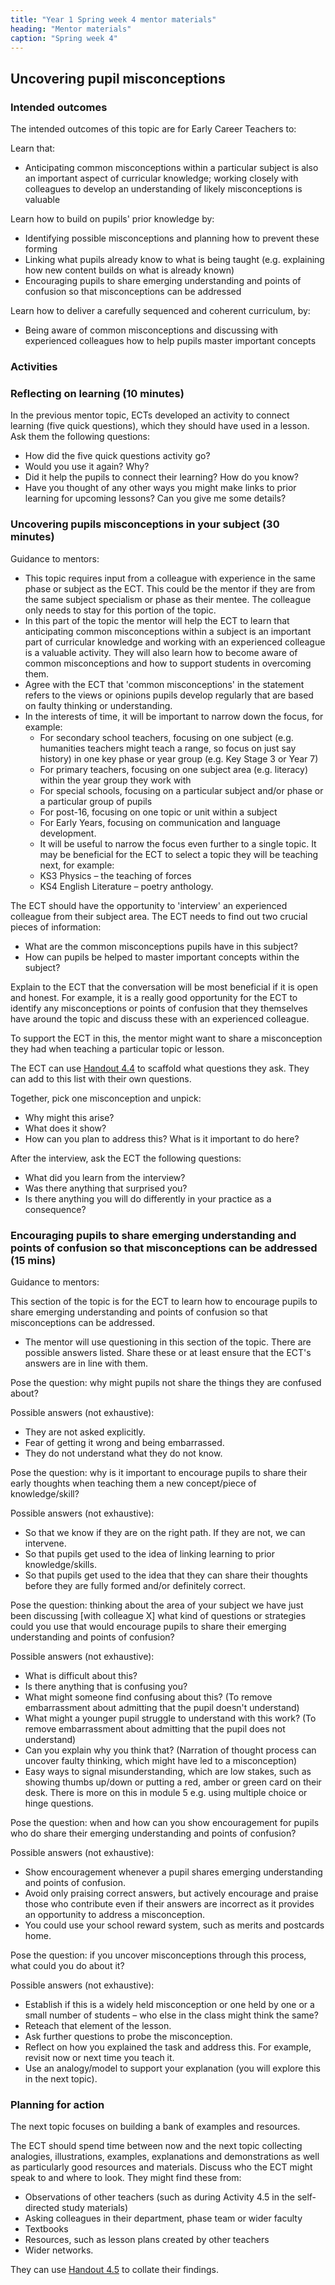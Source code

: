 ```yaml
---
title: "Year 1 Spring week 4 mentor materials"
heading: "Mentor materials"
caption: "Spring week 4"
---
```


## Uncovering pupil misconceptions

### Intended outcomes

The intended outcomes of this topic are for Early Career Teachers to:

Learn that:

- Anticipating common misconceptions within a particular subject is also an important aspect of curricular knowledge; working closely with colleagues to develop an understanding of likely misconceptions is valuable

Learn how to build on pupils' prior knowledge by:

- Identifying possible misconceptions and planning how to prevent these forming
- Linking what pupils already know to what is being taught (e.g. explaining how new content builds on what is already known)
- Encouraging pupils to share emerging understanding and points of confusion so that misconceptions can be addressed

Learn how to deliver a carefully sequenced and coherent curriculum, by:

- Being aware of common misconceptions and discussing with experienced colleagues how to help pupils master important concepts

### Activities

### Reflecting on learning (10 minutes)

In the previous mentor topic, ECTs developed an activity to connect learning (five quick questions), which they should have used in a lesson. Ask them the following questions:

- How did the five quick questions activity go?
- Would you use it again? Why?
- Did it help the pupils to connect their learning? How do you know?
- Have you thought of any other ways you might make links to prior learning for upcoming lessons? Can you give me some details?

### Uncovering pupils misconceptions in your subject (30 minutes)

Guidance to mentors:

- This topic requires input from a colleague with experience in the same phase or subject as the ECT. This could be the mentor if they are from the same subject specialism or phase as their mentee. The colleague only needs to stay for this portion of the topic.
- In this part of the topic the mentor will help the ECT to learn that anticipating common misconceptions within a subject is an important part of curricular knowledge and working with an experienced colleague is a valuable activity. They will also learn how to become aware of common misconceptions and how to support students in overcoming them.
- Agree with the ECT that 'common misconceptions' in the statement refers to the views or opinions pupils develop regularly that are based on faulty thinking or understanding.
- In the interests of time, it will be important to narrow down the focus, for example:
  - For secondary school teachers, focusing on one subject (e.g. humanities teachers might teach a range, so focus on just say history) in one key phase or year group (e.g. Key Stage 3 or Year 7)
  - For primary teachers, focusing on one subject area (e.g. literacy) within the year group they work with
  - For special schools, focusing on a particular subject and/or phase or a particular group of pupils
  - For post-16, focusing on one topic or unit within a subject
  - For Early Years, focusing on communication and language development.
  - It will be useful to narrow the focus even further to a single topic. It may be beneficial for the ECT to select a topic they will be teaching next, for example:
  - KS3 Physics – the teaching of forces
  - KS4 English Literature – poetry anthology.

The ECT should have the opportunity to 'interview' an experienced colleague from their subject area. The ECT needs to find out two crucial pieces of information:

- What are the common misconceptions pupils have in this subject?
- How can pupils be helped to master important concepts within the subject?

Explain to the ECT that the conversation will be most beneficial if it is open and honest. For example, it is a really good opportunity for the ECT to identify any misconceptions or points of confusion that they themselves have around the topic and discuss these with an experienced colleague.

To support the ECT in this, the mentor might want to share a misconception they had when teaching a particular topic or lesson.

The ECT can use [Handout 4.4](/assets/materials/edt-Block-4-mentor-handout-4.4.pdf) to scaffold what questions they ask. They can add to this list with their own questions.

Together, pick one misconception and unpick:

- Why might this arise?
- What does it show?
- How can you plan to address this? What is it important to do here?

After the interview, ask the ECT the following questions:

- What did you learn from the interview?
- Was there anything that surprised you?
- Is there anything you will do differently in your practice as a consequence?

### Encouraging pupils to share emerging understanding and points of confusion so that misconceptions can be addressed (15 mins)

Guidance to mentors:

This section of the topic is for the ECT to learn how to encourage pupils to share emerging understanding and points of confusion so that misconceptions can be addressed.

- The mentor will use questioning in this section of the topic. There are possible answers listed. Share these or at least ensure that the ECT's answers are in line with them.

Pose the question: why might pupils not share the things they are confused about?

Possible answers (not exhaustive):

- They are not asked explicitly.
- Fear of getting it wrong and being embarrassed.
- They do not understand what they do not know.

Pose the question: why is it important to encourage pupils to share their early thoughts when teaching them a new concept/piece of knowledge/skill?

Possible answers (not exhaustive):

- So that we know if they are on the right path. If they are not, we can intervene.
- So that pupils get used to the idea of linking learning to prior knowledge/skills.
- So that pupils get used to the idea that they can share their thoughts before they are fully formed and/or definitely correct.

Pose the question: thinking about the area of your subject we have just been discussing [with colleague X] what kind of questions or strategies could you use that would encourage pupils to share their emerging understanding and points of confusion?

Possible answers (not exhaustive):

- What is difficult about this?
- Is there anything that is confusing you?
- What might someone find confusing about this? (To remove embarrassment about admitting that the pupil doesn't understand)
- What might a younger pupil struggle to understand with this work? (To remove embarrassment about admitting that the pupil does not understand)
- Can you explain why you think that? (Narration of thought process can uncover faulty thinking, which might have led to a misconception)
- Easy ways to signal misunderstanding, which are low stakes, such as showing thumbs up/down or putting a red, amber or green card on their desk. There is more on this in module 5 e.g. using multiple choice or hinge questions.

Pose the question: when and how can you show encouragement for pupils who do share their emerging understanding and points of confusion?

Possible answers (not exhaustive):

- Show encouragement whenever a pupil shares emerging understanding and points of confusion.
- Avoid only praising correct answers, but actively encourage and praise those who contribute even if their answers are incorrect as it provides an opportunity to address a misconception.
- You could use your school reward system, such as merits and postcards home.

Pose the question: if you uncover misconceptions through this process, what could you do about it?

Possible answers (not exhaustive):

- Establish if this is a widely held misconception or one held by one or a small number of students – who else in the class might think the same?
- Reteach that element of the lesson.
- Ask further questions to probe the misconception.
- Reflect on how you explained the task and address this. For example, revisit now or next time you teach it.
- Use an analogy/model to support your explanation (you will explore this in the next topic).

### Planning for action

The next topic focuses on building a bank of examples and resources.

The ECT should spend time between now and the next topic collecting analogies, illustrations, examples, explanations and demonstrations as well as particularly good resources and materials. Discuss who the ECT might speak to and where to look. They might find these from:

- Observations of other teachers (such as during Activity 4.5 in the self-directed study materials)
- Asking colleagues in their department, phase team or wider faculty
- Textbooks
- Resources, such as lesson plans created by other teachers
- Wider networks.

They can use [Handout 4.5](/assets/materials/edt-Block-4-mentor-handout-4.5.pdf) to collate their findings.
